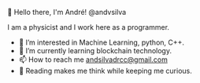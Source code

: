 👋 Hello there, I'm André! @andvsilva

I am a physicist and I work here as a programmer.

- 👀 I’m interested in Machine Learning, python, C++.
- 🌱 I’m currently learning blockchain technology.
- 📫 How to reach me andsilvadrcc@gmail.com 
- 📖 Reading makes me think while keeping me curious.
